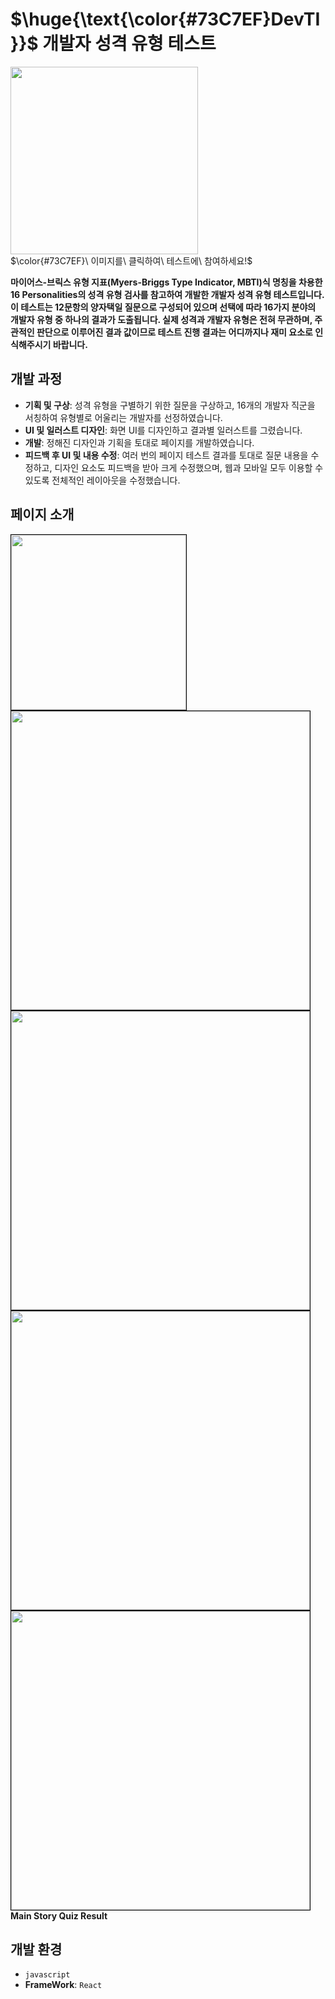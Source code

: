 # $\huge{\text{\color{#73C7EF}DevTI}}$  개발자 성격 유형 테스트

[<img src="https://github.com/user-attachments/assets/d5563ad6-8190-40bf-be81-e548a4f5258f" width="300"/>](https://6yoon.github.io)   
 $\color{#73C7EF}\ 이미지를\ 클릭하여\ 테스트에\ 참여하세요!$  
   
**마이어스-브릭스 유형 지표(Myers-Briggs Type Indicator, MBTI)식 명칭을 차용한 16 Personalities의 성격 유형 검사를 참고하여 개발한 개발자 성격 유형 테스트입니다. 이 테스트는 12문항의 양자택일 질문으로 구성되어 있으며 선택에 따라 16가지 분야의 개발자 유형 중 하나의 결과가 도출됩니다. 실제 성격과 개발자 유형은 전혀 무관하며, 주관적인 판단으로 이루어진 결과 값이므로 테스트 진행 결과는 어디까지나 재미 요소로 인식해주시기 바랍니다.**

## 개발 과정
- **기획 및 구상**: 성격 유형을 구별하기 위한 질문을 구상하고, 16개의 개발자 직군을 서칭하여 유형별로 어울리는 개발자를 선정하였습니다. 
- **UI 및 일러스트 디자인**: 화면 UI를 디자인하고 결과별 일러스트를 그렸습니다.
- **개발**: 정해진 디자인과 기획을 토대로 페이지를 개발하였습니다.
- **피드백 후 UI 및 내용 수정**: 여러 번의 페이지 테스트 결과를 토대로 질문 내용을 수정하고, 디자인 요소도 피드백을 받아 크게 수정했으며, 웹과 모바일 모두 이용할 수 있도록 전체적인 레이아웃을 수정했습니다.

## 페이지 소개
<kbd> <img src="https://github.com/user-attachments/assets/fc575e78-b043-4547-9c7a-a88082bb40fe" width="280" style="border: 1px solid black"/> </kbd>
<kbd> <img src="https://github.com/user-attachments/assets/b4f78d0e-cf1e-42bf-a9c0-d16bafc17d85" height="478" style="border: 1px solid black"/> </kbd>
<kbd> <img src="https://github.com/user-attachments/assets/5d16f603-6d5d-47cc-833f-aca31e4e2da8" height="478" style="border: 1px solid black"/> </kbd>
<kbd> <img src="https://github.com/user-attachments/assets/4580bcf2-0491-42c7-89b3-2f0785245ee0" height="478" style="border: 1px solid black"/> </kbd>
<kbd> <img src="https://github.com/user-attachments/assets/f9a963e2-06f9-4048-b7d3-5e6f2b6adaa9" height="478" style="border: 1px solid black"/> </kbd>   
**Main Story Quiz Result**

## 개발 환경
- `javascript`
- **FrameWork**: `React`
